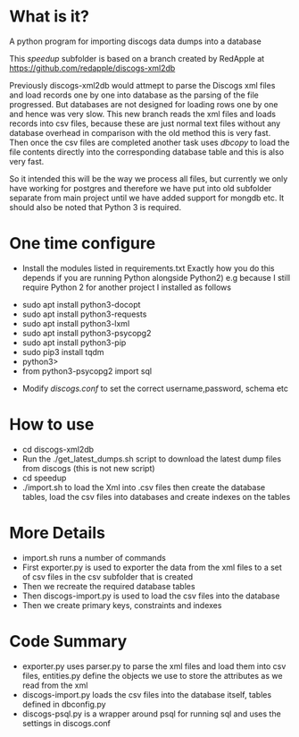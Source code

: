 # What is it?

A python program for importing discogs data dumps into a database

This *speedup* subfolder is based on a branch created by RedApple at https://github.com/redapple/discogs-xml2db

Previously discogs-xml2db would attmept to parse the Discogs xml files and load records one by one into database as the parsing of the file progressed. But databases are not designed for loading rows one by one and hence was very slow. This new branch reads the xml files and loads records into csv files, because these are just normal text files without any database overhead in comparison with the old method this is very fast. Then once the csv files are completed another task uses *dbcopy* to load the file contents directly into the corresponding database table and this is also very fast.

So it intended this will be the way we process all files, but currently we only have working for postgres and therefore we have put into old subfolder separate from main project until we have added support for mongdb etc. It should also be noted that Python 3 is required.

# One time configure
* Install the modules listed in requirements.txt Exactly how you do this depends if you are running Python alongside Python2)
e.g because I still require Python 2 for another project I installed as follows

- sudo apt install python3-docopt
- sudo apt install python3-requests
- sudo apt install python3-lxml
- sudo apt install python3-psycopg2
- sudo apt install python3-pip
- sudo pip3 install tqdm
- python3>
- from python3-psycopg2 import sql

* Modify *discogs.conf* to set the correct username,password, schema etc 

# How to use
- cd discogs-xml2db
- Run the ./get_latest_dumps.sh script to download the latest dump files from discogs (this is not new script)
- cd speedup
- ./import.sh to load the Xml into .csv files then create the database tables, load the csv files into databases and create indexes on the tables

# More Details
- import.sh runs a number of commands
- First exporter.py is used to exporter the data from the xml files to a set of csv files in the csv subfolder that is created
- Then we recreate the required database tables
- Then discogs-import.py is used to load the csv files into the database
- Then we create primary keys, constraints and indexes 

# Code Summary
- exporter.py uses parser.py to parse the xml files and load them into csv files, entities.py define the objects we use to store the attributes as we read from the xml
- discogs-import.py loads the csv files into the database itself, tables defined in dbconfig.py
- discogs-psql.py is a wrapper around psql for running sql and uses the settings in discogs.conf
